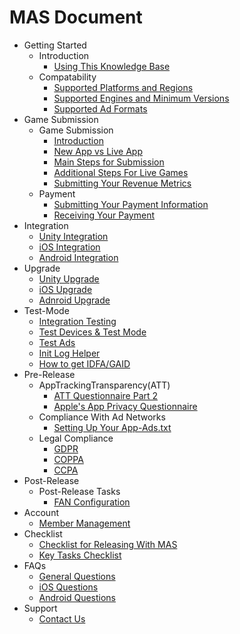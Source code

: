 # MAS Document

<!--ts-->
* Getting Started
  * Introduction
    * [Using This Knowledge Base](./markdowns/knowledge-base.md)
  * Compatability
    * [Supported Platforms and Regions](./markdowns/supported-platforms-regions.md)
    * [Supported Engines and Minimum Versions](./markdowns/supported-engines-minimum-versions.md)
    * [Supported Ad Formats](./markdowns/supported-ad-formats.md)
* Game Submission
  * Game Submission
    * [Introduction](./markdowns/submission-introduction.md)
    * [New App vs Live App](./markdowns/submission-newapp-vs-liveapp.md)
    * [Main Steps for Submission](./markdowns/submission-main-steps.md)
    * [Additional Steps For Live Games](./markdowns/submission-additional-steps.md)
    * [Submitting Your Revenue Metrics](./markdowns/submission-revenue-metrics.md)
  * Payment
    * [Submitting Your Payment Information](./markdowns/payment-submitting-information.md)
    * [Receiving Your Payment](./markdowns/payment-receiving.md)
* Integration
  * [Unity Integration](./markdowns/integration-unity.md)
  * [iOS Integration](./markdowns/integration-ios.md)
  * [Android Integration](./markdowns/integration-android.md)  
* Upgrade
  * [Unity Upgrade](./markdowns/upgrade-guide-unity.md)
  * [iOS Upgrade](./markdowns/upgrade-guide-ios.md)
  * [Adnroid Upgrade](./markdowns/upgrade-guide-android.md)
* Test-Mode
  * [Integration Testing](./markdowns/test-integration.md)
  * [Test Devices & Test Mode](./markdowns/test-devices&mode.md)
  * [Test Ads](./markdowns/test-ads.md)
  * [Init Log Helper](./markdowns/test-init-log-helper.md)
  * [How to get IDFA/GAID](./markdowns/test-idfa&gaid.md)
* Pre-Release
  * AppTrackingTransparency(ATT)
    * [ATT Questionnaire Part 2](./markdowns/ATT-questionnaire-part2.md)
    * [Apple's App Privacy Questionnaire](./markdowns/apple-app-privacy-questionnaire.md)
  * Compliance With Ad Networks
    * [Setting Up Your App-Ads.txt](./markdowns/app-ads.md)
  * Legal Compliance
    * [GDPR](./markdowns/privacy-gdpr.md)
    * [COPPA](./markdowns/privacy-coppa.md)
    * [CCPA](./markdowns/privacy-ccpa.md)
* Post-Release
  * Post-Release Tasks
    * [FAN Configuration](./markdowns/FAN-configuration.md)
* Account
  * [Member Management](./markdowns/account-member-management.md)
* Checklist
  * [Checklist for Releasing With MAS](./markdowns/checklist-releasing.md)
  * [Key Tasks Checklist](./markdowns/checklist-key-tasks.md)
* FAQs
  * [General Questions](./markdowns/questions-general.md)
  * [iOS Questions](./markdowns/questions-ios.md)
  * [Android Questions](./markdowns/questions-android.md)
* Support
  * [Contact Us](./markdowns/contact-us.md)
<!--te-->

